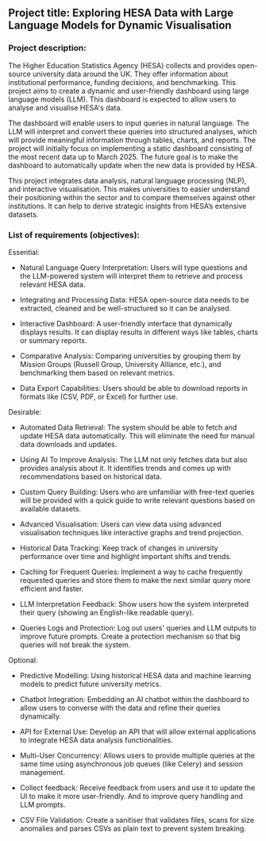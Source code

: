 ## Project title: Exploring HESA Data with Large Language Models for Dynamic Visualisation

### Project description: 

The Higher Education Statistics Agency (HESA) collects and provides open-source university data around the UK. They offer information about institutional performance, funding decisions, and benchmarking. This project aims to create a dynamic and user-friendly dashboard using large language models (LLM). This dashboard is expected to allow users to analyse and visualise HESA's data.

The dashboard will enable users to input queries in natural language. The LLM will interpret and convert these queries into structured analyses, which will provide meaningful information through tables, charts, and reports. The project will initially focus on implementing a static dashboard consisting of the most recent data up to March 2025. The future goal is to make the dashboard to automatically update when the new data is provided by HESA.

This project integrates data analysis, natural language processing (NLP), and interactive visualisation. This makes universities to easier understand their positioning within the sector and to compare themselves against other institutions. It can help to derive strategic insights from HESA’s extensive datasets.


### List of requirements (objectives): 


Essential:

- Natural Language Query Interpretation: Users will type questions and the LLM-powered system will interpret them to retrieve and process relevant HESA data.

- Integrating and Processing Data: HESA open-source data needs to be extracted, cleaned and be well-structured so it can be analysed.

- Interactive Dashboard: A user-friendly interface that dynamically displays results. It can display results in different ways like tables, charts or summary reports.

- Comparative Analysis: Comparing universities by grouping them by Mission Groups (Russell Group, University Alliance, etc.), and benchmarking them based on relevant metrics.

- Data Export Capabilities: Users should be able to download reports in formats like (CSV, PDF, or Excel) for further use.


Desirable:

- Automated Data Retrieval: The system should be able to fetch and update HESA data automatically. This will eliminate the need for manual data downloads and updates.

- Using AI To Improve Analysis: The LLM not only fetches data but also provides analysis about it. It identifies trends and comes up with recommendations based on historical data.

- Custom Query Building: Users who are unfamiliar with free-text queries will be provided with a quick guide to write relevant questions based on available datasets.

- Advanced Visualisation: Users can view data using advanced visualisation techniques like interactive graphs and trend projection.

- Historical Data Tracking: Keep track of changes in university performance over time and highlight important shifts and trends.

- Caching for Frequent Queries: Implement a way to cache frequently requested queries and store them to make the next similar query more efficient and faster.

- LLM Interpretation Feedback: Show users how the system interpreted their query (showing an English-like readable query).

- Queries Logs and Protection: Log out users' queries and LLM outputs to improve future prompts. Create a protection mechanism so that big queries will not break the system.


Optional:

- Predictive Modelling: Using historical HESA data and machine learning models to predict future university metrics.

- Chatbot Integration: Embedding an AI chatbot within the dashboard to allow users to converse with the data and refine their queries dynamically.

- API for External Use: Develop an API that will allow external applications to integrate HESA data analysis functionalities.

- Multi-User Concurrency: Allows users to provide multiple queries at the same time using asynchronous job queues (like Celery) and session management.

- Collect feedback: Receive feedback from users and use it to update the UI to make it more user-friendly. And to improve query handling and LLM prompts.

- CSV File Validation: Create a sanitiser that validates files, scans for size anomalies and parses CSVs as plain text to prevent system breaking.
